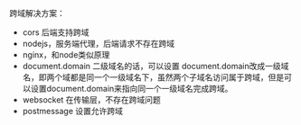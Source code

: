 跨域解决方案：

- cors 后端支持跨域
- nodejs，服务端代理，后端请求不存在跨域
- nginx，和node类似原理
- document.domain  二级域名的话，可以设置 document.domain改成一级域名，即两个域都是同一个一级域名下，虽然两个子域名访问属于跨域，但是可以设置document.domain来指向同一个一级域名完成跨域。
- websocket 在传输层，不存在跨域问题
- postmessage 设置允许跨域


